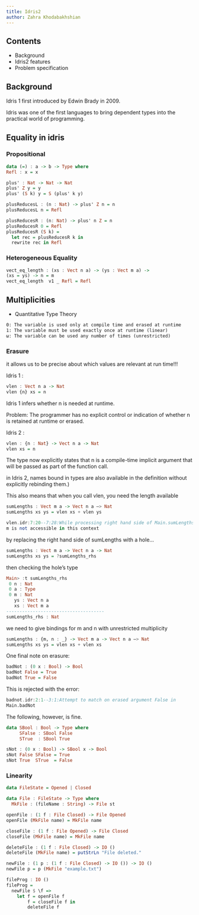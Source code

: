 ```yaml
---
title: Idris2
author: Zahra Khodabakhshian
---
```


## Contents

- Background
- Idris2 features
- Problem specification

<!-- end_slide -->
## Background
Idris 1 first introduced by Edwin Brady in 2009.
<!-- new_lines: 1 -->
Idris was one of the first languages to bring dependent types into the practical world of programming.


<!-- end_slide -->
## Equality in idris

### Propositional

```haskell
data (=) : a -> b -> Type where
Refl : x = x
```
```haskell
plus' : Nat -> Nat -> Nat
plus' Z y = y
plus' (S k) y = S (plus' k y)
```
```haskell
plusReducesL : (n : Nat) -> plus' Z n = n
plusReducesL n = Refl
```
```haskell
plusReducesR : (n: Nat) -> plus' n Z = n
plusReducesR 0 = Refl 
plusReducesR (S k) = 
  let rec = plusReducesR k in 
  rewrite rec in Refl

```

<!-- end_slide -->

### Heterogeneous Equality
```haskell
vect_eq_length : (xs : Vect n a) -> (ys : Vect m a) ->
(xs = ys) -> n = m
vect_eq_length  v1 _ Refl = Refl

```

<!-- end_slide -->

## Multiplicities
- Quantitative Type Theory

```latex
0: The variable is used only at compile time and erased at runtime
1: The variable must be used exactly once at runtime (linear)
ω: The variable can be used any number of times (unrestricted)
```

<!-- end_slide -->
### Erasure
 it allows us to be precise about which values are relevant at run time!!!

 Idris 1 :
 ```haskell
vlen : Vect n a -> Nat
vlen {n} xs = n

 ```
Idris 1 infers whether n is needed at runtime.
 
 <!-- incremental_lists: false -->
Problem: The programmer has no explicit control or indication of whether n is retained at runtime or erased.
<!-- new_lines: 1 -->
Idris 2 :
```haskell
vlen : {n : Nat} -> Vect n a -> Nat
vlen xs = n

```
The type now explicitly states that n is a compile-time implicit argument that will be passed as part of the function call.
<!-- end_slide -->
in Idris 2, names bound in types are also available in the definition without explicitly rebinding them.)

This also means that when you call vlen, you need the length available

```haskell
sumLengths : Vect m a -> Vect n a —> Nat
sumLengths xs ys = vlen xs + vlen ys
```

```haskell
vlen.idr:7:20--7:28:While processing right hand side of Main.sumLengths at vlen.idr:7:1--10:1:
m is not accessible in this context
```
<!-- end_slide -->
by replacing the right hand side of sumLengths with a hole…

```haskell
sumLengths : Vect m a -> Vect n a -> Nat
sumLengths xs ys = ?sumLengths_rhs
```
then checking the hole’s type 

```haskell
Main> :t sumLengths_rhs
 0 n : Nat
 0 a : Type
 0 m : Nat
   ys : Vect n a
   xs : Vect m a
-------------------------------------
sumLengths_rhs : Nat
```
we need to give bindings for m and n with unrestricted multiplicity

```haskell
sumLengths : {m, n : _} -> Vect m a -> Vect n a —> Nat
sumLengths xs ys = vlen xs + vlen xs
```
<!-- end_slide -->

One final note on erasure:
```haskell
badNot : (0 x : Bool) -> Bool
badNot False = True
badNot True = False
```
This is rejected with the error:
```haskell
badnot.idr:2:1--3:1:Attempt to match on erased argument False in
Main.badNot
```
The following, however, is fine.
```haskell
data SBool : Bool -> Type where
     SFalse : SBool False
     STrue  : SBool True
```
```haskell
sNot : (0 x : Bool) -> SBool x -> Bool
sNot False SFalse = True
sNot True  STrue  = False
```
<!-- end_slide -->
### Linearity
<!-- column_layout: [8,10] -->

<!-- column: 0 -->

```haskell
data FileState = Opened | Closed
```
```haskell
data File : FileState -> Type where
  MkFile : (fileName : String) -> File st
```
```haskell
openFile : (1 f : File Closed) -> File Opened
openFile (MkFile name) = MkFile name 
```
<!-- column: 1-->


```haskell
closeFile : (1 f : File Opened) -> File Closed
closeFile (MkFile name) = MkFile name
```
```haskell
deleteFile : (1 f : File Closed) -> IO ()
deleteFile (MkFile name) = putStrLn "File deleted."
```
```haskell
newFile : (1 p : (1 f : File Closed) -> IO ()) -> IO ()
newFile p = p (MkFile "example.txt")
```
<!-- reset_layout -->
```haskell
fileProg : IO ()
fileProg =
  newFile $ \f =>
    let f = openFile f 
        f = closeFile f in 
        deleteFile f

```
